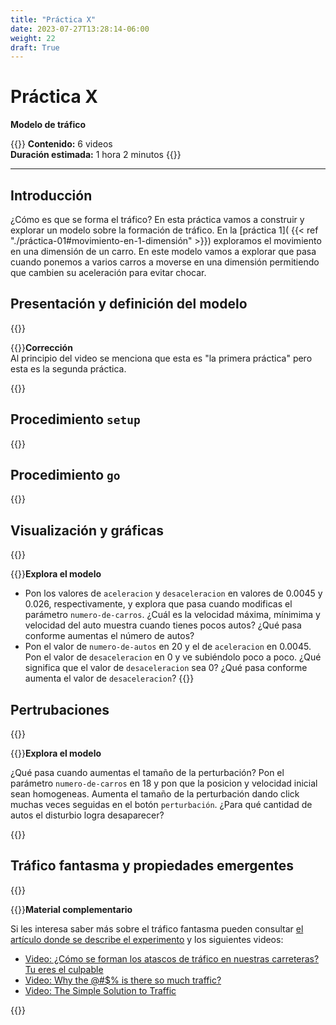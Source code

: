 ```yaml
---
title: "Práctica X"
date: 2023-07-27T13:28:14-06:00
weight: 22
draft: True
---
```


# Práctica X

**Modelo de tráfico**

{{<hint info>}}
**Contenido:** 6 videos  
**Duración estimada:** 1 hora 2 minutos 
{{</hint>}}

---

## Introducción

¿Cómo es que se forma el tráfico? En esta práctica vamos a construir y explorar un modelo sobre la formación de tráfico. En la [práctica 1]( {{< ref "./práctica-01#movimiento-en-1-dimensión" >}}) exploramos el movimiento en una dimensión de un carro. En este modelo vamos a explorar que pasa cuando ponemos a varios carros a moverse en una dimensión permitiendo que cambien su aceleración para evitar chocar.

## Presentación y definición del modelo

{{<youtube id="NyJ8hz7VmoA">}}

{{<hint danger>}}**Corrección**  
Al principio del video se menciona que esta es "la primera práctica" pero esta es la segunda práctica.

{{</hint>}}

## Procedimiento `setup`

{{<youtube id="nE3tVM4kNec">}}

## Procedimiento `go`

{{<youtube id="9Di1n-GE7X0">}}

## Visualización y gráficas

{{<youtube id="vZqQdSQK0BA">}}

{{<hint warning>}}**Explora el modelo**

- Pon los valores de `aceleracion` y `desaceleracion` en valores de 0.0045 y 0.026, respectivamente, y explora que pasa cuando modificas el parámetro `numero-de-carros`. ¿Cuál es la velocidad máxima, mínimima y velocidad del auto muestra cuando tienes pocos autos? ¿Qué pasa conforme aumentas el número de autos?
- Pon el valor de `numero-de-autos` en 20 y el de `aceleracion` en 0.0045. Pon el valor de `desaceleracion` en 0 y ve subiéndolo poco a poco. ¿Qué significa que el valor de `desaceleracion` sea 0? ¿Qué pasa conforme aumenta el valor de `desaceleracion`?
{{</hint>}}

## Pertrubaciones

{{<youtube id="Yg2SLN-thK4">}}

{{<hint warning>}}**Explora el modelo**

¿Qué pasa cuando aumentas el tamaño de la perturbación? Pon el parámetro `numero-de-carros` en 18 y pon que la posicion y velocidad inicial sean homogeneas. Aumenta el tamaño de la perturbación dando click muchas veces seguidas en el botón `perturbación`. ¿Para qué cantidad de autos el disturbio logra desaparecer?

{{</hint>}}

## Tráfico fantasma y propiedades emergentes

{{<youtube id="dikGpjcegRU">}}

{{<hint info>}}**Material complementario**

Si les interesa saber más sobre el tráfico fantasma pueden consultar [el artículo donde se describe el experimento](https://iopscience.iop.org/article/10.1088/1367-2630/15/10/103034/pdf) y los siguientes videos:
- [Video: ¿Cómo se forman los atascos de tráfico en nuestras carreteras? Tu eres el culpable](https://www.youtube.com/watch?v=z2_1sfbHbgY)
- [Video: Why the @#$% is there so much traffic?](https://www.youtube.com/watch?v=TNokBgtSUvQ&themeRefresh=1)
- [Video: The Simple Solution to Traffic](https://www.youtube.com/watch?v=iHzzSao6ypE)

{{</hint>}}
